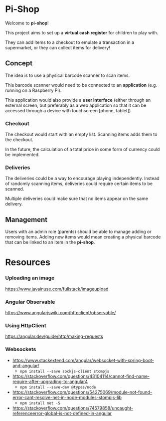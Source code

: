 # Pi-Shop

Welcome to **pi-shop**!

This project aims to set up a **virtual cash register** for children to play with.

They can add items to a checkout to emulate a transaction in a supermarket, or they can collect items for delivery! 

## Concept

The idea is to use a physical barcode scanner to scan items.

This barcode scanner would need to be connected to an **application** (e.g. running on a Raspberry Pi).

This application would also provide a **user interface** (either through an external screen, but preferably as a web application so that it can be accessed through a device with touchscreen [phone, tablet])

### Checkout

The checkout would start with an empty list. Scanning items adds them to the checkout.

In the future, the calculation of a total price in some form of currency could be implemented.

### Deliveries

The deliveries could be a way to encourage playing independently. Instead of randomly scanning items, deliveries could require certain items to be scanned.

Multiple deliveries could make sure that no items appear on the same delivery.

## Management

Users with an admin role (parents) should be able to manage adding or removing items.
Adding new items would mean creating a physical barcode that can be linked to an item in the **pi-shop**.


# Resources

### Uploading an image
https://www.javainuse.com/fullstack/imageupload

### Angular Observable
https://www.angularjswiki.com/httpclient/observable/

### Using HttpClient
https://angular.dev/guide/http/making-requests

### Websockets
- https://www.stackextend.com/angular/websocket-with-spring-boot-and-angular/
  - `npm install --save sockjs-client stompjs`
- https://stackoverflow.com/questions/43104114/cannot-find-name-require-after-upgrading-to-angular4
  - `npm install --save-dev @types/node`
- https://stackoverflow.com/questions/54275069/module-not-found-error-cant-resolve-net-in-node-modules-stompjs-lib
  - `npm install net -S`
- https://stackoverflow.com/questions/74579858/uncaught-referenceerror-global-is-not-defined-in-angular